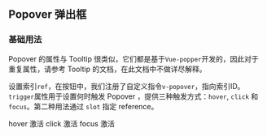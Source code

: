 <style lang="scss" scoped>
  .el-popover {
    margin-left: 10px;
  }
</style>

## Popover 弹出框

### 基础用法

Popover 的属性与 Tooltip 很类似，它们都是基于`Vue-popper`开发的，因此对于重复属性，请参考 Tooltip 的文档，在此文档中不做详尽解释。

设置索引`ref`，在按钮中，我们注册了自定义指令`v-popover`，指向索引ID。`trigger`属性用于设置何时触发 Popover ，提供三种触发方式：`hover`, `click` 和 `focus`。第二种用法通过 `slot` 指定 reference。

<el-card shadow="hover">
<el-row>
  <el-col :span="8" :xs="{span: 24}">
    <el-popover
      ref="popover1"
      placement="top-start"
      title="标题"
      width="200"
      trigger="hover"
      content="hover 激活 这是一段内容,这是一段内容,这是一段内容。">
    </el-popover>
    <el-button v-popover:popover1>hover 激活</el-button>
  </el-col>

  <el-col :span="8" :xs="{span: 24}">
    <el-popover
      ref="popover2"
      placement="bottom"
      title="标题"
      width="200"
      trigger="click"
      content="click 激活 这是一段内容,这是一段内容,这是一段内容。">
    </el-popover>
    <el-button v-popover:popover2>click 激活</el-button>
  </el-col>

  <el-col :span="8" :xs="{span: 24}">
    <el-popover
      placement="right"
      title="标题"
      width="200"
      trigger="focus"
      content="focus 激活 这是一段内容,这是一段内容,这是一段内容。">
      <el-button slot="reference">focus 激活</el-button>
    </el-popover>
  </el-col>
</el-row>
</el-card>